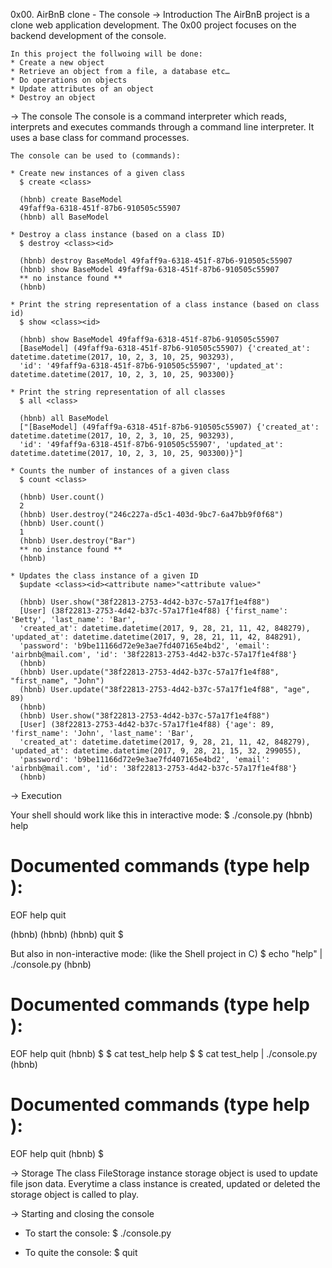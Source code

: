 0x00. AirBnB clone - The console
-> Introduction
    The AirBnB project is a clone web application development.
    The 0x00 project focuses on the backend development of the console.

    In this project the follwoing will be done: 
    * Create a new object 
    * Retrieve an object from a file, a database etc… 
    * Do operations on objects 
    * Update attributes of an object
    * Destroy an object 

-> The console 
    The console is a command interpreter which reads, interprets and executes
    commands through a command line interpreter. It uses a base class for 
    command processes.

    The console can be used to (commands): 

    * Create new instances of a given class
      $ create <class>

      (hbnb) create BaseModel
      49faff9a-6318-451f-87b6-910505c55907 
      (hbnb) all BaseModel

    * Destroy a class instance (based on a class ID)
      $ destroy <class><id>

      (hbnb) destroy BaseModel 49faff9a-6318-451f-87b6-910505c55907
      (hbnb) show BaseModel 49faff9a-6318-451f-87b6-910505c55907
      ** no instance found **
      (hbnb)

    * Print the string representation of a class instance (based on class id)
      $ show <class><id>

      (hbnb) show BaseModel 49faff9a-6318-451f-87b6-910505c55907
      [BaseModel] (49faff9a-6318-451f-87b6-910505c55907) {'created_at': datetime.datetime(2017, 10, 2, 3, 10, 25, 903293), 
      'id': '49faff9a-6318-451f-87b6-910505c55907', 'updated_at': datetime.datetime(2017, 10, 2, 3, 10, 25, 903300)}

    * Print the string representation of all classes
      $ all <class>

      (hbnb) all BaseModel
      ["[BaseModel] (49faff9a-6318-451f-87b6-910505c55907) {'created_at': datetime.datetime(2017, 10, 2, 3, 10, 25, 903293),
      'id': '49faff9a-6318-451f-87b6-910505c55907', 'updated_at': datetime.datetime(2017, 10, 2, 3, 10, 25, 903300)}"]

    * Counts the number of instances of a given class
      $ count <class>

      (hbnb) User.count()
      2
      (hbnb) User.destroy("246c227a-d5c1-403d-9bc7-6a47bb9f0f68")
      (hbnb) User.count()
      1
      (hbnb) User.destroy("Bar")
      ** no instance found **
      (hbnb)

    * Updates the class instance of a given ID
      $update <class><id><attribute name>"<attribute value>"

      (hbnb) User.show("38f22813-2753-4d42-b37c-57a17f1e4f88")
      [User] (38f22813-2753-4d42-b37c-57a17f1e4f88) {'first_name': 'Betty', 'last_name': 'Bar',
      'created_at': datetime.datetime(2017, 9, 28, 21, 11, 42, 848279), 'updated_at': datetime.datetime(2017, 9, 28, 21, 11, 42, 848291),
      'password': 'b9be11166d72e9e3ae7fd407165e4bd2', 'email': 'airbnb@mail.com', 'id': '38f22813-2753-4d42-b37c-57a17f1e4f88'}
      (hbnb)
      (hbnb) User.update("38f22813-2753-4d42-b37c-57a17f1e4f88", "first_name", "John")
      (hbnb) User.update("38f22813-2753-4d42-b37c-57a17f1e4f88", "age", 89)
      (hbnb)
      (hbnb) User.show("38f22813-2753-4d42-b37c-57a17f1e4f88")
      [User] (38f22813-2753-4d42-b37c-57a17f1e4f88) {'age': 89, 'first_name': 'John', 'last_name': 'Bar',
      'created_at': datetime.datetime(2017, 9, 28, 21, 11, 42, 848279), 'updated_at': datetime.datetime(2017, 9, 28, 21, 15, 32, 299055),
      'password': 'b9be11166d72e9e3ae7fd407165e4bd2', 'email': 'airbnb@mail.com', 'id': '38f22813-2753-4d42-b37c-57a17f1e4f88'}
      (hbnb)

-> Execution

Your shell should work like this in interactive mode:
$ ./console.py
(hbnb) help

Documented commands (type help <topic>):
========================================
EOF  help  quit

(hbnb) 
(hbnb) 
(hbnb) quit
$

But also in non-interactive mode: (like the Shell project in C)
$ echo "help" | ./console.py
(hbnb)

Documented commands (type help <topic>):
========================================
EOF  help  quit
(hbnb) 
$
$ cat test_help
help
$
$ cat test_help | ./console.py
(hbnb)

Documented commands (type help <topic>):
========================================
EOF  help  quit
(hbnb) 
$

-> Storage
  The class FileStorage instance storage object is used to update file json data.
  Everytime a class instance is created, updated or deleted the storage object is called to play.

-> Starting and closing the console

  * To start the console:
    $ ./console.py

  * To quite the console:
    $ quit
